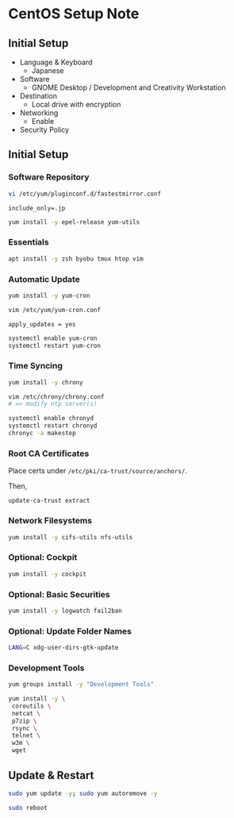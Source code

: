 CentOS Setup Note
========================================================================

Initial Setup
------------------------------------------------------------------------

 * Language & Keyboard
   * Japanese
 * Software
   * GNOME Desktop / Development and Creativity Workstation
 * Destination
   * Local drive with encryption
 * Networking
   * Enable
 * Security Policy

Initial Setup
------------------------------------------------------------------------

### Software Repository

```bash
vi /etc/yum/pluginconf.d/fastestmirror.conf
```

```
include_only=.jp
```

```bash
yum install -y epel-release yum-utils
```

### Essentials

```bash
apt install -y zsh byobu tmux htop vim
```

### Automatic Update

```bash
yum install -y yum-cron
```

```bash
vim /etc/yum/yum-cron.conf
```

```
apply_updates = yes
```

```bash
systemctl enable yum-cron
systemctl restart yum-cron
```

### Time Syncing

```bash
yum install -y chrony
```

```bash
vim /etc/chrony/chrony.conf
# => modify ntp server(s)
```

```bash
systemctl enable chronyd
systemctl restart chronyd
chronyc -a makestep
```

### Root CA Certificates

Place certs under `/etc/pki/ca-trust/source/anchors/`.

Then,

```
update-ca-trust extract
```

### Network Filesystems

```bash
yum install -y cifs-utils nfs-utils
```

### Optional: Cockpit

```bash
yum install -y cockpit
```

### Optional: Basic Securities

```bash
yum install -y logwatch fail2ban
```

### Optional: Update Folder Names

```bash
LANG=C xdg-user-dirs-gtk-update
```

### Development Tools

```bash
yum groups install -y "Development Tools"
```

```bash
yum install -y \
 coreutils \
 netcat \
 p7zip \
 rsync \
 telnet \
 w3m \
 wget
```

Update & Restart
------------------------------------------------------------------------

```bash
sudo yum update -y; sudo yum autoremove -y
```

```bash
sudo reboot
```
